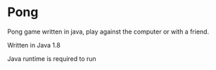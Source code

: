 # Pong
Pong game written in java, play against the computer or with a friend.

Written in Java 1.8

Java runtime is required to run
